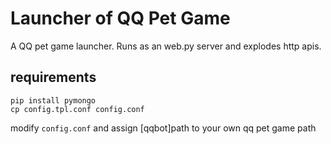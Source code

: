 # Launcher of QQ Pet Game

A QQ pet game launcher. Runs as an web.py server and explodes http apis.

## requirements
```
pip install pymongo
cp config.tpl.conf config.conf
```
modify `config.conf` and assign [qqbot]path to your own qq pet game path
